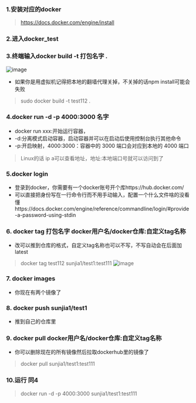 ### 1.安装对应的docker
 > https://docs.docker.com/engine/install
### 2.进入docker_test
### 3.终端输入docker build -t 打包名字 .
![image](https://user-images.githubusercontent.com/102155088/168894361-fb6bd3cf-dc35-41dd-926e-fb59013853f4.png)
- 如果你是用虚拟机记得把本地的翻墙代理关掉，不关掉的话npm install可能会失败
 > sudo docker build -t test112 .
### 4.docker run -d -p 4000:3000 名字
- docker run xxx:开始运行容器，
- -d:分离模式启动容器，启动容器并可以在启动后使用控制台执行其他命令
- -p:开启映射，4000:3000：容器中的 3000 端口会对应到本地的 4000 端口
 > Linux的话 ip a可以查看地址，地址:本地端口号就可以访问到了
### 5.docker login  
- 登录到docker，你需要有一个docker账号开个库https://hub.docker.com/
- 可以直接把身份写在一行命令行而不用手动输入，配置一个什么文件啥的没看懂https://docs.docker.com/engine/reference/commandline/login/#provide-a-password-using-stdin
### 6. docker tag  打包名字  docker用户名/docker仓库:自定义tag名称
- 改可以推到仓库的格式，自定义tag名称也可以不写，不写自动会在后面加latest 
 > docker tag test112  sunjia1/test1:test111
![image](https://user-images.githubusercontent.com/102155088/168899140-91efb51c-f2dc-41ef-ae32-3a4f4f3c9e8d.png)
### 7. docker images
- 你现在有两个镜像了
### 8. docker push sunjia1/test1
- 推到自己的仓库里
### 9. docker pull docker用户名/docker仓库:自定义tag名称
- 你可以删除现在的所有镜像然后拉取dockerhub里的镜像了
 > docker pull sunjia1/test1:test111   
### 10.运行 同4 
 > docker run -d -p 4000:3000 sunjia1/test1:test111 
